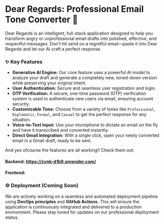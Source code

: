 # Dear Regards: Professional Email Tone Converter 📧

Dear Regards is an intelligent, full-stack application designed to help you transform angry or unprofessional email drafts into polished, effective, and respectful messages. Don't hit send on a regretful email—paste it into Dear Regards and let our AI craft a perfect response.

### ✨ Key Features

  * **Generative AI Engine:** Our core feature uses a powerful AI model to analyze your draft and generate a completely new, toned-down version while preserving your original intent.
  * **User Authentication:** Secure and seamless user registration and login.
  * **OTP Verification:** A secure, one-time password (OTP) verification system is used to authenticate new users via email, ensuring account security.
  * **Customizable Tone:** Choose from a variety of tones like `Professional`, `Diplomatic`, `Formal`, and `Casual` to get the perfect response for any situation.
  * **Voice-to-Text Input:** Use your microphone to dictate an email on the fly and have it transcribed and converted instantly.
  * **Direct Gmail Integration:** With a single click, open your newly converted email in a Gmail draft, ready to be sent.

And yes ofcourse the features are all working!!
Check them out:
#### Backend: https://zynk-d1b9.onrender.com/
#### Frontend: 

### ⚙️ Deployment (Coming Soon)

We are actively working on a seamless and automated deployment pipeline using **DevOps principles** and **GitHub Actions**. This will ensure the application is continuously integrated and delivered to a production environment. Please stay tuned for updates on our professional deployment status.
